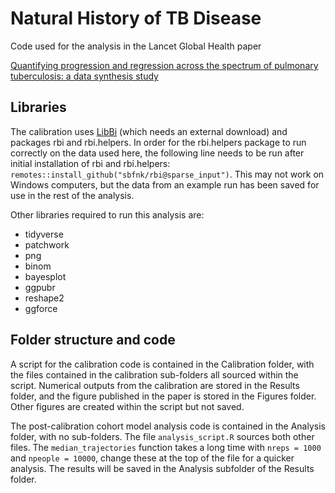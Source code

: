 # Natural History of TB Disease

Code used for the analysis in the Lancet Global Health paper

[Quantifying progression and regression across the spectrum of pulmonary tuberculosis: a data synthesis study](https://www.thelancet.com/journals/langlo/article/PIIS2214-109X(23)00082-7/fulltext)


## Libraries
The calibration uses [LibBi](https://libbi.org/) (which needs an external download) and packages rbi and rbi.helpers. In order for the rbi.helpers package to run correctly on the data used here, the following line needs to be run after initial installation of rbi and rbi.helpers:
`remotes::install_github("sbfnk/rbi@sparse_input")`. This may not work on Windows computers, but the data from an example run has been saved for use in the rest of the analysis.

Other libraries required to run this analysis are:

* tidyverse
* patchwork
* png
* binom
* bayesplot
* ggpubr
* reshape2
* ggforce

## Folder structure and code
A script for the calibration code is contained in the Calibration folder, with the files contained in the calibration sub-folders all sourced within the script. Numerical outputs from the calibration are stored in the Results folder, and the figure published in the paper is stored in the Figures folder. Other figures are created within the script but not saved.

The post-calibration cohort model analysis code is contained in the Analysis folder, with no sub-folders. The file `analysis_script.R` sources both other files. The `median_trajectories` function takes a long time with `nreps = 1000` and `npeople = 10000`, change these at the top of the file for a quicker analysis. The results will be saved in the Analysis subfolder of the Results folder.

